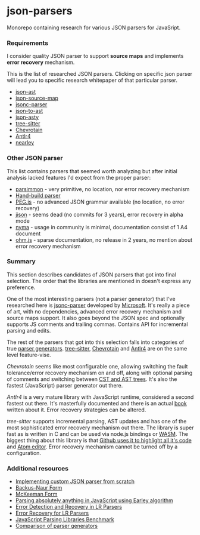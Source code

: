 # json-parsers
Monorepo containing research for various JSON parsers for JavaSript.

### Requirements

I consider quality JSON parser to support **source maps** and implements **error recovery** mechanism.

This is the list of researched JSON parsers. Clicking on specific json parser
will lead you to specific research whitepaper of that particular parser.

- [json-ast](./packages/json-ast)
- [json-source-map](./packages/json-source-map)
- [jsonc-parser](./packages/jsonc-parser)
- [json-to-ast](./packages/json-to-ast)
- [json-asty](./packages/json-asty)
- [tree-sitter](./packages/tree-sitter)
- [Chevrotain](./packages/chevrotain)
- [Antlr4](./packages/antlr4)
- [nearley](./packages/nearley)

### Other JSON parser

This list contains parsers that seemed worth analyzing but after initial analysis
lacked features I'd expect from the proper parser:

 - [parsimmon](https://github.com/jneen/parsimmon) - very primitive, no location, nor error recovery mechanism
 - [Hand-build parser](https://github.com/sap/chevrotain/blob/gh-pages/performance/jsonParsers/handbuilt/handbuilt.js)
 - [PEG.js](https://github.com/pegjs/pegjs) - no advanced JSON grammar available (no location, no error recovery)
 - [jison](https://github.com/zaach/jison) - seems dead (no commits for 3 years), error recovery in alpha mode
 - [nyma](https://www.npmjs.com/package/myna-parser) - usage in community is minimal, documentation consist of 1 A4 document
 - [ohm.js](https://github.com/harc/ohm) - sparse documentation, no release in 2 years, no mention about error recovery mechanism

### Summary

This section describes candidates of JSON parsers that got into final selection.
The order that the libraries are mentioned in doesn't express any preference.

One of the most interesting parsers (not a parser generator) that I've researched here is [jsonc-parser](./packages/jsonc-parser) developed by [Microsoft](https://www.microsoft.com/).
It's really a piece of art, with no dependencies, advanced error recovery mechanism and source maps support.
It also goes beyond the JSON spec and optionally supports JS comments and trailing commas. Contains
API for incremental parsing and edits.

The rest of the parsers that got into this selection falls into categories of true [parser generators](https://en.wikipedia.org/wiki/Compiler-compiler).
[tree-sitter](./packages/tree-sitter), [Chevrotain](./packages/chevrotain) and [Antlr4](./packages/antlr4) are
on the same level feature-vise.

*Chevrotain* seems like most configurable one, allowing switching the
fault tolerance/error recovery mechanism on and off, along with optional parsing of comments and switching
between [CST and AST trees](https://sap.github.io/chevrotain/docs/guide/concrete_syntax_tree.html#ast-vs-cst).
It's also the fastest (JavaScript) parser generator out there.

*Antlr4* is a very mature library with JavaScript runtime, considered a second fastest out there.
It's masterfully documented and there is an actual [book](https://www.oreilly.com/library/view/the-definitive-antlr/9781941222621/)
written about it. Error recovery strategies can be altered.

*tree-sitter* supports incremental parsing, AST updates and has one of the most sophisticated
error recovery mechanism out there. The library is super fast as is written in C and can be used
via node.js bindings or [WASM](https://webassembly.org/). The biggest thing about this library
is that [Github uses it to highlight all it's code](https://github.blog/2018-10-31-atoms-new-parsing-system/) and
[Atom editor](https://atom.io/). Error recovery mechanism cannot be turned off by a configuration.

### Additional resources

 - [Implementing custom JSON parser from scratch](https://lihautan.com/json-parser-with-javascript/)
 - [Backus-Naur Form](https://en.wikipedia.org/wiki/Backus%E2%80%93Naur_form)
 - [McKeeman Form](https://www.crockford.com/mckeeman.html)
 - [Parsing absolutely anything in JavaScript using Earley algorithm](https://medium.com/@gajus/parsing-absolutely-anything-in-javascript-using-earley-algorithm-886edcc31e5e)
 - [Error Detection and Recovery in LR Parsers](http://what-when-how.com/compiler-writing/bottom-up-parsing-compiler-writing-part-13/)
 - [Error Recovery for LR Parsers](http://www.dtic.mil/dtic/tr/fulltext/u2/a043470.pdf)
 - [JavaScript Parsing Libraries Benchmark](https://sap.github.io/chevrotain/performance/)
 - [Comparison of parser generators](https://en.wikipedia.org/wiki/Comparison_of_parser_generators)
